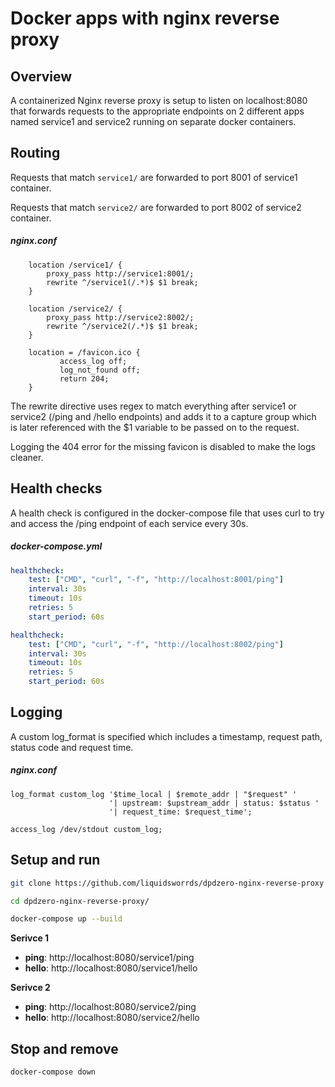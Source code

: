 # Docker apps with nginx reverse proxy

## Overview
A containerized Nginx reverse proxy is setup to listen on localhost:8080 that forwards requests to the appropriate endpoints on 2 different apps named service1 and service2 running on separate
docker containers.

## Routing
Requests that match `service1/` are forwarded to port 8001 of service1 container.

Requests that match `service2/` are forwarded to port 8002 of service2 container.

##### nginx.conf
```nginx
    location /service1/ {
        proxy_pass http://service1:8001/;
        rewrite ^/service1(/.*)$ $1 break;
    }

    location /service2/ {
        proxy_pass http://service2:8002/;
        rewrite ^/service2(/.*)$ $1 break;
    }

    location = /favicon.ico {
           access_log off;
           log_not_found off;
           return 204;
    }
```
The rewrite directive uses regex to match everything after service1 or service2 (/ping and /hello endpoints)
and adds it to a capture group which is later referenced with the $1 variable to be passed on to the request.

Logging the 404 error for the missing favicon is disabled to make the logs cleaner.

## Health checks

A health check is configured in the docker-compose file that uses curl to try and access the /ping endpoint of each service every 30s.

##### docker-compose.yml
```yaml
healthcheck:
    test: ["CMD", "curl", "-f", "http://localhost:8001/ping"]
    interval: 30s
    timeout: 10s
    retries: 5
    start_period: 60s

healthcheck:
    test: ["CMD", "curl", "-f", "http://localhost:8002/ping"]
    interval: 30s
    timeout: 10s
    retries: 5
    start_period: 60s
```

## Logging

A custom log_format is specified which includes a timestamp, request path, status code and request time.

##### nginx.conf
```nginx
log_format custom_log '$time_local | $remote_addr | "$request" '
                      '| upstream: $upstream_addr | status: $status '
                      '| request_time: $request_time';

access_log /dev/stdout custom_log;
```
## Setup and run

```bash
git clone https://github.com/liquidsworrds/dpdzero-nginx-reverse-proxy
```

```bash
cd dpdzero-nginx-reverse-proxy/
```

```bash
docker-compose up --build
```

**Serivce 1**
- **ping**: http://localhost:8080/service1/ping
- **hello**: http://localhost:8080/service1/hello

**Serivce 2**
- **ping**: http://localhost:8080/service2/ping
- **hello**: http://localhost:8080/service2/hello

## Stop and remove
```bash
docker-compose down
```
